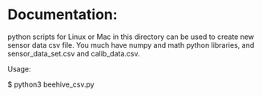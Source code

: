 # Documentation:

 python scripts for Linux or Mac in this directory can be used to create new sensor data csv file. 
 You much have numpy and math python libraries, and sensor_data_set.csv and calib_data.csv.
 
Usage:

$ python3 beehive_csv.py
